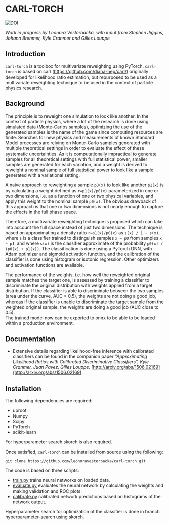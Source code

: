 CARL-TORCH
==================================
<a href="https://zenodo.org/badge/latestdoi/255859123"><img src="https://zenodo.org/badge/255859123.svg" alt="DOI"></a>

*Work in progress by Leonora Vesterbacka, with input from Stephen Jiggins, Johann Brehmer, Kyle Cranmer and Gilles Louppe*

## Introduction
`carl-torch` is a toolbox for multivariate reweighting using PyTorch. 
`carl-torch` is based on carl (https://github.com/diana-hep/carl/) originally developed for likelihood ratio estimation, but repurposed to be used as a multivariate reweighting technique to be used in the context of particle physics research. 
## Background
The principle is to reweight one simulation to look like another. 
In the context of particle physics, where a lot of the research is done using simulated data (Monte-Carlos samples), optimizing the use of the generated samples is the name of the game since computing resources are finite. 
Searches for new physics and measurements of known Standard Model processes are relying on Monte-Carlo samples generated with multiple theoretical settings in order to evaluate the effect of these systematic uncertainties. 
As it is computationally impractical to generate samples for all theoretical settings with full statistical power, smaller samples are generated for each variation, and a weight is derived to reweight a nominal sample of full statistical power to look like a sample generated with a variational setting. 

A naive approach to reweighting a sample `p0(x)` to look like another `p1(x)` is by calculating a weight defined as `r=p1(x)/p0(x)` parameterized in one or two dimensions, i.e. as a function of one or two physical variables, and apply this weight to the nominal sample `p0(x)`. 
The obvious drawback of this approach is that one or two dimensions is not nearly enough to capture the effects in the full phase space. 

Therefore, a multivariate reweighting technique is proposed which can take into account the full space instead of just two dimensions. 
The technique is based on approximating a density ratio `r=p1(x)/p0(x)` as `s(x) / 1 - s(x)`, where `s` is a classifier trained to distinguish samples `x ~ p0` from samples `x ~ p1`, and where `s(x)` is the classifier approximate of the probability `p0(x) / (p0(x) + p1(x))`. 
The classification is done using a PyTorch DNN, with Adam optimizer and sigmoid activation function, and the calibration of the classifier is done using histogram or isotonic regression. Other optimizers and activation functions are available.  

The performance of the weights, i.e. how well the reweighted original sample matches the target one, is assessed by training a classifier to discriminate the original distribution with weights applied from a target distribution. 
If the classifier is able to discriminate between the two samples (area under the curve, AUC > 0.5), the weights are not doing a good job, whereas if the classifier is unable to discriminate the target sample from the weighted original sample, the weights are doing a good job (AUC close to 0.5).  
The trained model now can be exported to onnx to be able to be loaded within a production environment. 
## Documentation
* Extensive details regarding likelihood-free inference with calibrated
  classifiers can be found in the companion paper _"Approximating Likelihood
  Ratios with Calibrated Discriminative Classifiers", Kyle Cranmer, Juan Pavez,
  Gilles Louppe._
  [http://arxiv.org/abs/1506.02169](http://arxiv.org/abs/1506.02169)

## Installation
The following dependencies are required:
- uproot
- Numpy
- Scipy
- PyTorch 
- scikit-learn 

For hyperparameter search skorch is also required. 

Once satisfied, `carl-torch` can be installed from source using the following:
```
git clone https://github.com/leonoravesterbacka/carl-torch.git
```

The code is based on three scripts:
- [train.py](train.py) trains neural networks on loaded data.
- [evaluate.py](evaluate.py) evaluates the neural network by calculating the weights and making validation and ROC plots.
- [calibrate.py](calibrate.py) calibrated network predictions based on histograms of the network output.

Hyperparameter search for optimization of the classifier is done in branch hyperparameter-search using skorch.
